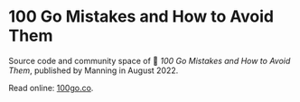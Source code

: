 # 100 Go Mistakes and How to Avoid Them

Source code and community space of 📖 _100 Go Mistakes and How to Avoid Them_, published by Manning in August 2022.

Read online: [100go.co](https://100go.co).